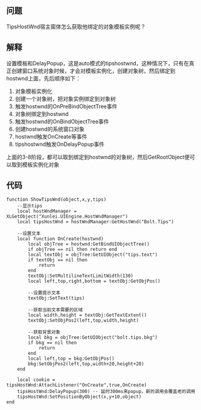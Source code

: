 ## 问题
TipsHostWnd宿主窗体怎么获取他绑定的对象模板实例呢？

## 解释
设置模板和DelayPopup，这是auto模式的tipshostwnd，这种情况下，只有在真正创建窗口系统对象时候，才会对模板实例化，创建对象树，然后绑定到hostwnd上面，先后顺序如下：

1. 对象模板实例化
2. 创建一个对象树，把对象实例绑定到对象树
3. 触发hostwnd的OnPreBindObjectTree事件
4. 对象树绑定到hostwnd
5. 触发hostwnd的OnBindObjectTree事件
6. 创建hostwnd的系统窗口对象
7. hostwnd触发OnCreate等事件
8. tipshostwnd触发OnDelayPopup事件

上面的3-8阶段，都可以取到绑定到hostwnd的对象树，然后GetRootObject便可以取到模板实例化对象

## 代码
```
function ShowTipsWnd(object,x,y,tips)
    --显示tips
    local hostWndManager = XLGetObject("Xunlei.UIEngine.HostWndManager")
    local tipsHostWnd = hostWndManager:GetHostWnd("Bolt.Tips")

    --设置文本
    local function OnCreate(hostwnd)
        local objTree = hostwnd:GetBindUIObjectTree()
        if objTree == nil then return end
        local textObj = objTree:GetUIObject("tips.text")
        if textObj == nil then
            return
        end
        textObj:SetMultilineTextLimitWidth(130)
        local left,top,right,bottom = textObj:GetObjPos()

        --设置提示文本
        textObj:SetText(tips)

        --获取当前文本需要的区域
        local width,height = textObj:GetTextExtent()
        textObj:SetObjPos2(left,top,width,height)

        --获取背景对象
        local bkg = objTree:GetUIObject("bolt.tips.bkg")
        if bkg == nil then
            return
        end
        local left,top = bkg:GetObjPos()
        bkg:SetObjPos2(left,top,width+20,height+20)
    end   

    local cookie = tipsHostWnd:AttachListener("OnCreate",true,OnCreate)
    tipsHostWnd:DelayPopup(300) -- 延时300ms来popup，新的调用会覆盖老的调用
    tipsHostWnd:SetPositionByObject(x,y+10,object) 
end
```